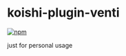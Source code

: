 # koishi-plugin-venti

[![npm](https://img.shields.io/npm/v/koishi-plugin-venti?style=flat-square)](https://www.npmjs.com/package/koishi-plugin-venti)

just for personal usage
